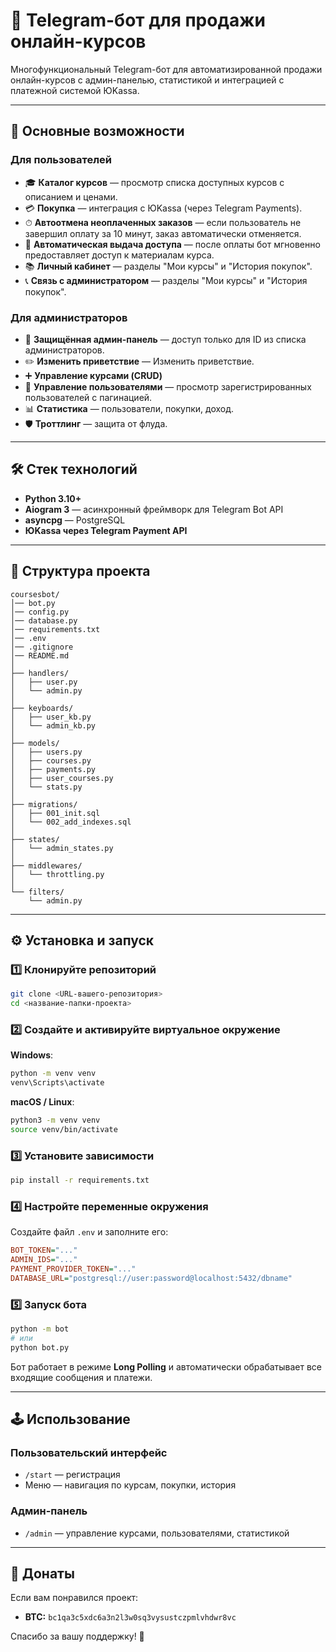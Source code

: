 # 🤖 Telegram-бот для продажи онлайн-курсов

Многофункциональный Telegram-бот для автоматизированной продажи онлайн-курсов с админ-панелью, статистикой и интеграцией с платежной системой ЮKassa.

---

## 🚀 Основные возможности

### Для пользователей

- 🎓 **Каталог курсов** — просмотр списка доступных курсов с описанием и ценами.
- 💳 **Покупка** — интеграция с ЮKassa (через Telegram Payments).
- ⏱ **Автоотмена неоплаченных заказов** — если пользователь не завершил оплату за 10 минут, заказ автоматически отменяется.
- 🤖 **Автоматическая выдача доступа** — после оплаты бот мгновенно предоставляет доступ к материалам курса.
- 📚 **Личный кабинет** — разделы "Мои курсы" и "История покупок".
- 📞 **Связь с администратором** — разделы "Мои курсы" и "История покупок".

### Для администраторов

- 🔐 **Защищённая админ-панель** — доступ только для ID из списка администраторов.
- ✏️ **Изменить приветствие** — Изменить приветствие.
- ➕ **Управление курсами (CRUD)**
- 👥 **Управление пользователями** — просмотр зарегистрированных пользователей с пагинацией.
- 📊 **Статистика** — пользователи, покупки, доход.
- 🛡️ **Троттлинг** — защита от флуда.

---

## 🛠️ Стек технологий

- **Python 3.10+**
- **Aiogram 3** — асинхронный фреймворк для Telegram Bot API
- **asyncpg** — PostgreSQL
- **ЮKassa через Telegram Payment API**

---

## 📁 Структура проекта

```
coursesbot/
│── bot.py
│── config.py
│── database.py
│── requirements.txt
│── .env
│── .gitignore
│── README.md
│
├── handlers/
│   ├── user.py
│   └── admin.py
│
├── keyboards/
│   ├── user_kb.py
│   └── admin_kb.py
│
├── models/
│   ├── users.py
│   ├── courses.py
│   ├── payments.py
│   ├── user_courses.py
│   └── stats.py
│
├── migrations/
│   ├── 001_init.sql
│   └── 002_add_indexes.sql
│
├── states/
│   └── admin_states.py
│
├── middlewares/
│   └── throttling.py
│
└── filters/
    └── admin.py
```

---

## ⚙️ Установка и запуск

### 1️⃣ Клонируйте репозиторий

```bash
git clone <URL-вашего-репозитория>
cd <название-папки-проекта>
```

### 2️⃣ Создайте и активируйте виртуальное окружение

**Windows**:

```bash
python -m venv venv
venv\Scripts\activate
```

**macOS / Linux**:

```bash
python3 -m venv venv
source venv/bin/activate
```

### 3️⃣ Установите зависимости

```bash
pip install -r requirements.txt
```

### 4️⃣ Настройте переменные окружения

Создайте файл `.env` и заполните его:

```ini
BOT_TOKEN="..."
ADMIN_IDS="..."
PAYMENT_PROVIDER_TOKEN="..."
DATABASE_URL="postgresql://user:password@localhost:5432/dbname"
```

### 5️⃣ Запуск бота

```bash
python -m bot
# или
python bot.py
```

Бот работает в режиме **Long Polling** и автоматически обрабатывает все входящие сообщения и платежи.

---

## 🕹️ Использование

### Пользовательский интерфейс

- `/start` — регистрация
- Меню — навигация по курсам, покупки, история

### Админ-панель

- `/admin` — управление курсами, пользователями, статистикой

---

## 💖 Донаты

Если вам понравился проект:

- **BTC:** `bc1qa3c5xdc6a3n2l3w0sq3vysustczpmlvhdwr8vc`

Спасибо за вашу поддержку! 🙏
